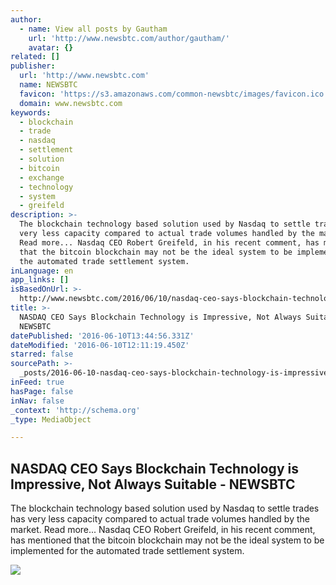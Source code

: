 ```yaml
---
author:
  - name: View all posts by Gautham
    url: 'http://www.newsbtc.com/author/gautham/'
    avatar: {}
related: []
publisher:
  url: 'http://www.newsbtc.com'
  name: NEWSBTC
  favicon: 'https://s3.amazonaws.com/common-newsbtc/images/favicon.ico'
  domain: www.newsbtc.com
keywords:
  - blockchain
  - trade
  - nasdaq
  - settlement
  - solution
  - bitcoin
  - exchange
  - technology
  - system
  - greifeld
description: >-
  The blockchain technology based solution used by Nasdaq to settle trades has
  very less capacity compared to actual trade volumes handled by the market.
  Read more... Nasdaq CEO Robert Greifeld, in his recent comment, has mentioned
  that the bitcoin blockchain may not be the ideal system to be implemented for
  the automated trade settlement system.
inLanguage: en
app_links: []
isBasedOnUrl: >-
  http://www.newsbtc.com/2016/06/10/nasdaq-ceo-says-blockchain-technology-impressive-not-always-suitable/
title: >-
  NASDAQ CEO Says Blockchain Technology is Impressive, Not Always Suitable -
  NEWSBTC
datePublished: '2016-06-10T13:44:56.331Z'
dateModified: '2016-06-10T12:11:19.450Z'
starred: false
sourcePath: >-
  _posts/2016-06-10-nasdaq-ceo-says-blockchain-technology-is-impressive-not-alw.md
inFeed: true
hasPage: false
inNav: false
_context: 'http://schema.org'
_type: MediaObject

---
```

<article style=""><h1>NASDAQ CEO Says Blockchain Technology is Impressive, Not Always Suitable - NEWSBTC</h1><p>The blockchain technology based solution used by Nasdaq to settle trades has very less capacity compared to actual trade volumes handled by the market. Read more... Nasdaq CEO Robert Greifeld, in his recent comment, has mentioned that the bitcoin blockchain may not be the ideal system to be implemented for the automated trade settlement system.</p><img src="http://s3.amazonaws.com/main-newsbtc-images/2016/06/10112033/nasdaq1.png" /></article>